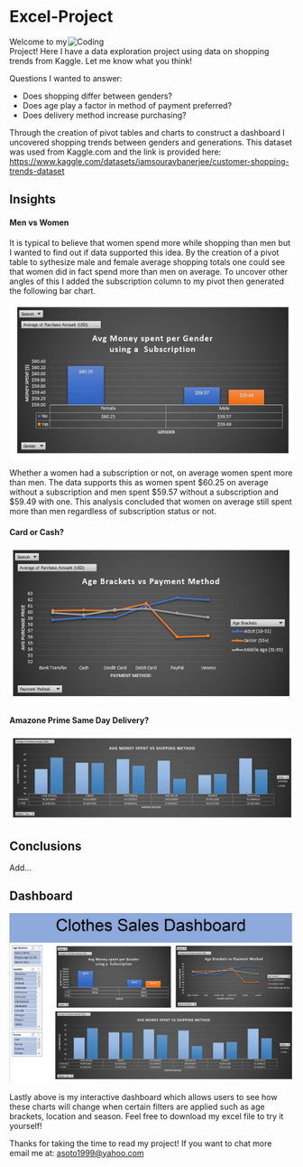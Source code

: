 # Excel-Project

<img align="right" alt="Coding" width="400" src="https://gifdb.com/images/high/happy-snoopy-grocery-shopping-7r6y9eqq4mi5tgsp.gif">



Welcome to my Project! Here I have a data exploration project using data on shopping trends from Kaggle.  Let me know what you think!

Questions I wanted to answer:
- Does shopping differ between genders?
- Does age play a factor in method of payment preferred? 
- Does delivery method increase purchasing? 

Through the creation of pivot tables and charts to construct a dashboard I uncovered shopping trends between genders and generations. This dataset was used from Kaggle.com and the link is provided here: https://www.kaggle.com/datasets/iamsouravbanerjee/customer-shopping-trends-dataset




## Insights 


#### Men vs Women
It is typical to believe that women spend more while shopping than men but I wanted to find out if data supported this idea. By the creation of a pivot table to sythesize male and female average shopping totals one could see that women did in fact spend more than men on average. To uncover other angles of this I added the subscription column to my pivot then generated the following bar chart. 

![First Graph](https://github.com/Alex-57Soto/Excel-Shopping-Dashboard/blob/main/Men%20V%20Women.JPG)

Whether a women had a subscription or not, on average women spent more than men. The data supports this as women spent $60.25 on average without a subscription and men spent $59.57 without a subscription and $59.49 with one. This analysis concluded that women on average still spent more than men regardless of subscription status or not. 

#### Card or Cash?

![Age](https://github.com/Alex-57Soto/Excel-Shopping-Dashboard/blob/main/2nd.JPG)




#### Amazone Prime Same Day Delivery?

![Shipping](https://github.com/Alex-57Soto/Excel-Shopping-Dashboard/blob/main/3rd.JPG)

## Conclusions

Add...




## Dashboard

![Dashboard](https://github.com/Alex-57Soto/Excel-Shopping-Dashboard/blob/main/dash.JPG)

Lastly above is my interactive dashboard which allows users to see how these charts will change when certain filters are applied such as age brackets, location and season. Feel free to download my excel file to try it yourself!


Thanks for taking the time to read my project! If you want to chat more email me at: asoto1999@yahoo.com




